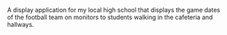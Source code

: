 A display application for my local high school that displays the game dates of 
the football team on monitors to students walking in the cafeteria and hallways. 

